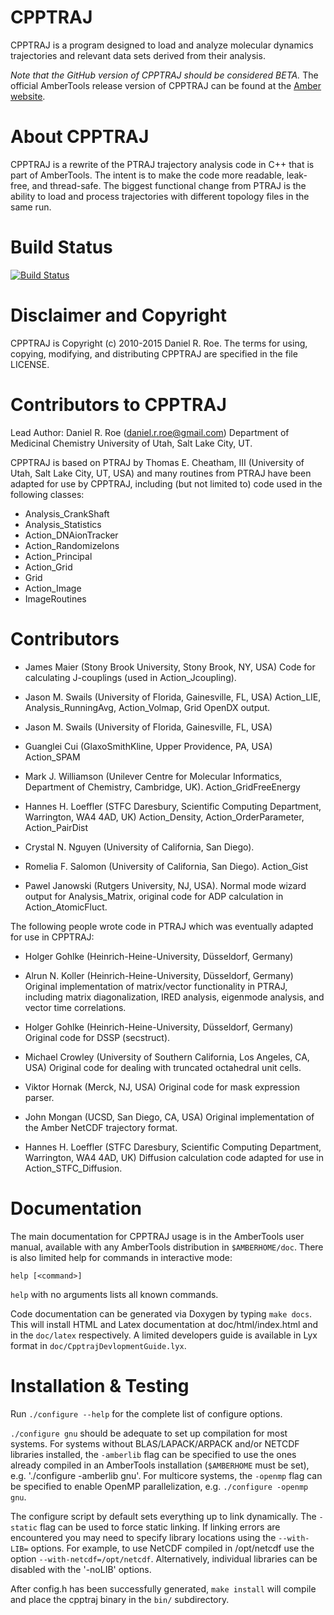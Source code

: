 CPPTRAJ
=======

CPPTRAJ is a program designed to load and analyze molecular dynamics
trajectories and relevant data sets derived from their analysis.

*Note that the GitHub version of CPPTRAJ should be considered BETA.*
The official AmberTools release version of CPPTRAJ can be found
at the [Amber website](http://ambermd.org).

About CPPTRAJ
=============

CPPTRAJ is a rewrite of the PTRAJ trajectory analysis code in C++ that is part
of AmberTools. The intent is to make the code more readable, leak-free, and
thread-safe. The biggest functional change from PTRAJ is the ability to load and
process trajectories with different topology files in the same run.

Build Status
=============
[![Build Status](https://travis-ci.org/Amber-MD/cpptraj.svg?branch=master)](https://travis-ci.org/Amber-MD/cpptraj)

Disclaimer and Copyright
========================

CPPTRAJ is Copyright (c) 2010-2015 Daniel R. Roe. 
The terms for using, copying, modifying, and distributing CPPTRAJ are 
specified in the file LICENSE.

Contributors to CPPTRAJ
=======================
Lead Author: Daniel R. Roe (daniel.r.roe@gmail.com)
             Department of Medicinal Chemistry
             University of Utah, Salt Lake City, UT.

  CPPTRAJ is based on PTRAJ by Thomas E. Cheatham, III (University of Utah,
Salt Lake City, UT, USA) and many routines from PTRAJ have been adapted for 
use by CPPTRAJ, including (but not limited to) code used in the following 
classes:
  - Analysis_CrankShaft
  - Analysis_Statistics
  - Action_DNAionTracker
  - Action_RandomizeIons
  - Action_Principal
  - Action_Grid
  - Grid
  - Action_Image
  - ImageRoutines

Contributors
============
  - James Maier (Stony Brook University, Stony Brook, NY, USA)
    Code for calculating J-couplings (used in Action_Jcoupling).

  - Jason M. Swails (University of Florida, Gainesville, FL, USA)
    Action_LIE, Analysis_RunningAvg, Action_Volmap, Grid OpenDX output.

  - Jason M. Swails (University of Florida, Gainesville, FL, USA)
  - Guanglei Cui (GlaxoSmithKline, Upper Providence, PA, USA)
    Action_SPAM

  - Mark J. Williamson (Unilever Centre for Molecular Informatics, 
      Department of Chemistry, Cambridge, UK).
    Action_GridFreeEnergy

  - Hannes H. Loeffler (STFC Daresbury, Scientific Computing Department,
                        Warrington, WA4 4AD, UK)
    Action_Density, Action_OrderParameter, Action_PairDist

  - Crystal N. Nguyen (University of California, San Diego).
  - Romelia F. Salomon (University of California, San Diego).
    Action_Gist

  - Pawel Janowski (Rutgers University, NJ, USA).
    Normal mode wizard output for Analysis_Matrix, original code for ADP 
    calculation in Action_AtomicFluct.


  The following people wrote code in PTRAJ which was eventually adapted for
use in CPPTRAJ:
  - Holger Gohlke (Heinrich-Heine-University, Düsseldorf, Germany)
  - Alrun N. Koller (Heinrich-Heine-University, Düsseldorf, Germany) 
    Original implementation of matrix/vector functionality in PTRAJ, including
    matrix diagonalization, IRED analysis, eigenmode analysis, and vector time 
    correlations.

  - Holger Gohlke (Heinrich-Heine-University, Düsseldorf, Germany)
    Original code for DSSP (secstruct).

  - Michael Crowley (University of Southern California, Los Angeles, CA, USA)
    Original code for dealing with truncated octahedral unit cells.

  - Viktor Hornak (Merck, NJ, USA)
    Original code for mask expression parser.

  - John Mongan (UCSD, San Diego, CA, USA)
    Original implementation of the Amber NetCDF trajectory format.

  - Hannes H. Loeffler (STFC Daresbury, Scientific Computing Department,
                        Warrington, WA4 4AD, UK)
    Diffusion calculation code adapted for use in Action_STFC_Diffusion.

Documentation
=============
  The main documentation for CPPTRAJ usage is in the AmberTools user manual,
available with any AmberTools distribution in `$AMBERHOME/doc`. There is also
limited help for commands in interactive mode:
```
help [<command>]
```
`help` with no arguments lists all known commands.

  Code documentation can be generated via Doxygen by typing `make docs`. This
will install HTML and Latex documentation at doc/html/index.html and in 
the `doc/latex` respectively. A limited developers guide is available in
Lyx format in `doc/CpptrajDevlopmentGuide.lyx`.


Installation & Testing
======================
Run `./configure --help` for the complete list of configure options.

  `./configure gnu` should be adequate to set up compilation for most systems.
For systems without BLAS/LAPACK/ARPACK and/or NETCDF libraries installed,
the `-amberlib` flag can be specified to use the ones already compiled in
an AmberTools installation (`$AMBERHOME` must be set), e.g.
'./configure -amberlib gnu'. For multicore systems, the `-openmp` flag can
be specified to enable OpenMP parallelization, e.g. `./configure -openmp gnu`.

The configure script by default sets everything up to link dynamically. The
`-static` flag can be used to force static linking. If linking errors are
encountered you may need to specify library locations using the `--with-LIB=`
options. For example, to use NetCDF compiled in /opt/netcdf use the option 
`--with-netcdf=/opt/netcdf`. Alternatively, individual libraries can be 
disabled with the '-noLIB' options.

After config.h has been successfully generated, `make install` will
compile and place the cpptraj binary in the `bin/` subdirectory.
